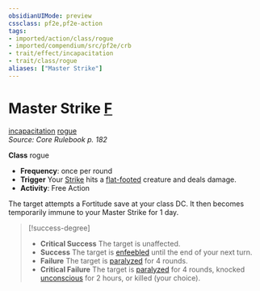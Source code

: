 ```yaml
---
obsidianUIMode: preview
cssclass: pf2e,pf2e-action
tags:
- imported/action/class/rogue
- imported/compendium/src/pf2e/crb
- trait/effect/incapacitation
- trait/class/rogue
aliases: ["Master Strike"]
---
```

# Master Strike [F](chapter-9-playing-the-game.md#Actions "Free Action")
[incapacitation](incapacitation.md)  [rogue](rules/traits/rogue.md)  
*Source: Core Rulebook p. 182*  

**Class** rogue
- **Frequency**: once per round
- **Trigger** Your [Strike](strike.md) hits a [flat-footed](conditions.md#Flat-footed) creature and deals damage.
- **Activity**: Free Action

The target attempts a Fortitude save at your class DC. It then becomes temporarily immune to your Master Strike for 1 day.

> [!success-degree] 
> - **Critical Success** The target is unaffected.
> - **Success** The target is [enfeebled](conditions.md#Enfeebled) until the end of your next turn.
> - **Failure** The target is [paralyzed](conditions.md#Paralyzed) for 4 rounds.
> - **Critical Failure** The target is [paralyzed](conditions.md#Paralyzed) for 4 rounds, knocked [unconscious](conditions.md#Unconscious) for 2 hours, or killed (your choice).